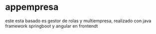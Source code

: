 # appempresa
este esta basado es gestor de rolas y multiempresa, realizado con java framework springboot y angular en frontendt 
